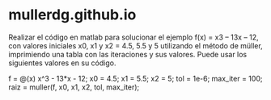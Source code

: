 # mullerdg.github.io
Realizar el código en matlab para solucionar el ejemplo f(x) = x3 – 13x – 12, con valores iniciales x0, x1 y x2 = 4.5, 5.5 y 5 utilizando el método de müller, imprimiendo una tabla con las iteraciones y sus valores. Puede usar los siguientes valores en su código.

f = @(x) x^3 - 13*x - 12;
x0 = 4.5; x1 = 5.5; x2 = 5;
tol = 1e-6; max_iter = 100;
raiz = muller(f, x0, x1, x2, tol, max_iter);
